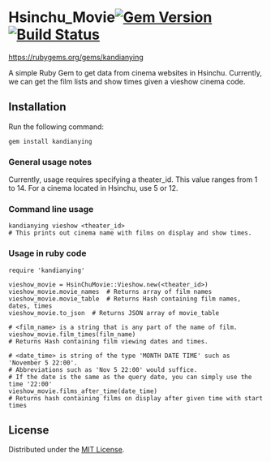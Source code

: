 # Hsinchu_Movie[![Gem Version](https://badge.fury.io/rb/kandianying.svg)](https://badge.fury.io/rb/kandianying)[![Build Status](https://travis-ci.org/SOAupstart2/Hsinchu_Movie.svg)](https://travis-ci.org/SOAupstart2/Hsinchu_Movie)

https://rubygems.org/gems/kandianying

A simple Ruby Gem to get data from cinema websites in Hsinchu. Currently, we can get the film lists and show times given a vieshow cinema code.

## Installation

Run the following command:
```
gem install kandianying
```

### General usage notes
Currently, usage requires specifying a theater_id. This value ranges from 1 to 14. For a cinema located in Hsinchu, use 5 or 12.

### Command line usage
```
kandianying vieshow <theater_id>
# This prints out cinema name with films on display and show times.
```

### Usage in ruby code
```
require 'kandianying'

vieshow_movie = HsinChuMovie::Vieshow.new(<theater_id>)
vieshow_movie.movie_names  # Returns array of film names
vieshow_movie.movie_table  # Returns Hash containing film names, dates, times
vieshow_movie.to_json  # Returns JSON array of movie_table

# <film_name> is a string that is any part of the name of film.
vieshow_movie.film_times(film_name)
# Returns Hash containing film viewing dates and times.

# <date_time> is string of the type 'MONTH DATE TIME' such as 'November 5 22:00'.
# Abbreviations such as 'Nov 5 22:00' would suffice.
# If the date is the same as the query date, you can simply use the time '22:00'
vieshow_movie.films_after_time(date_time)
# Returns hash containing films on display after given time with start times
```

## License
Distributed under the [MIT License](LICENSE).
